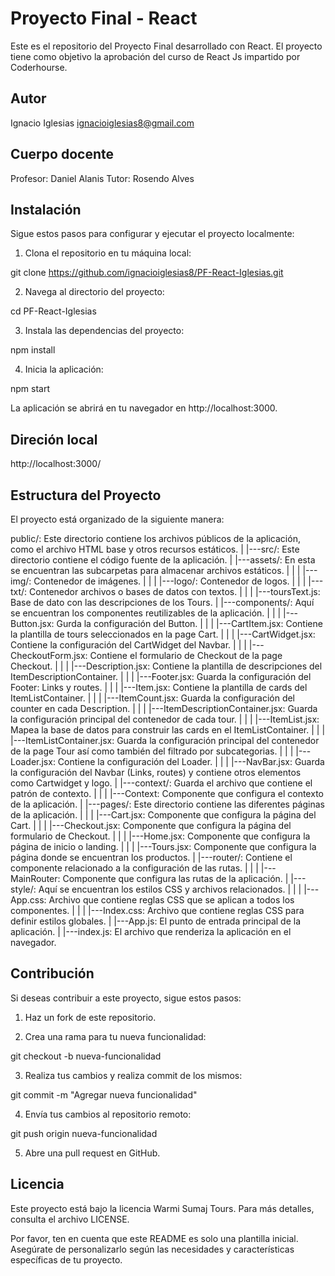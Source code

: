 # Proyecto Final - React

Este es el repositorio del Proyecto Final desarrollado con React. El proyecto tiene como objetivo la aprobación del curso de React Js impartido por Coderhourse.


## Autor

Ignacio Iglesias
ignacioiglesias8@gmail.com


## Cuerpo docente

Profesor: Daniel Alanis
Tutor: Rosendo Alves


## Instalación

Sigue estos pasos para configurar y ejecutar el proyecto localmente:

1. Clona el repositorio en tu máquina local:

git clone https://github.com/ignacioiglesias8/PF-React-Iglesias.git

2. Navega al directorio del proyecto:

cd PF-React-Iglesias

3. Instala las dependencias del proyecto:

npm install

4. Inicia la aplicación:

npm start

La aplicación se abrirá en tu navegador en http://localhost:3000.


## Direción local

http://localhost:3000/

## Estructura del Proyecto

El proyecto está organizado de la siguiente manera:

public/: Este directorio contiene los archivos públicos de la aplicación, como el archivo HTML base y otros recursos estáticos.
    |
    |---src/: Este directorio contiene el código fuente de la aplicación.
        |
        |---assets/: En esta se encuentran las subcarpetas para almacenar archivos estáticos.
        |   |
        |   |---img/: Contenedor de imágenes.
        |   |
        |   |---logo/: Contenedor de logos.
        |   |
        |   |---txt/: Contenedor archivos o bases de datos con textos.
        |       |
        |       |---toursText.js: Base de dato con las descripciones de los Tours.
        |
        |---components/: Aquí se encuentran los componentes reutilizables de la aplicación.
        |   |
        |   |---Button.jsx: Gurda la configuración del Button.
        |   |
        |   |---CartItem.jsx: Contiene la plantilla de tours seleccionados en la page Cart.
        |   |
        |   |---CartWidget.jsx: Contiene la configuración del CartWidget del Navbar.
        |   |
        |   |---CheckoutForm.jsx: Contiene el formulario de Checkout de la page Checkout.
        |   |
        |   |---Description.jsx: Contiene la plantilla de descripciones del ItemDescriptionContainer.
        |   |
        |   |---Footer.jsx: Guarda la configuración del Footer: Links y routes.
        |   |
        |   |---Item.jsx: Contiene la plantilla de cards del ItemListContainer.
        |   |
        |   |---ItemCount.jsx: Guarda la configuración del counter en cada Description.
        |   |
        |   |---ItemDescriptionContainer.jsx: Guarda la configuración principal del contenedor de cada tour.
        |   |
        |   |---ItemList.jsx: Mapea la base de datos para construir las cards en el ItemListContainer.
        |   |
        |   |---ItemListContainer.jsx: Guarda la configuración principal del contenedor de la page Tour así como también del filtrado por subcategorias.
        |   |
        |   |---Loader.jsx: Contiene la configuración del Loader.
        |   |
        |   |---NavBar.jsx: Guarda la configuración del Navbar (Links, routes) y contiene otros elementos como Cartwidget y logo. 
        |
        |---context/: Guarda el archivo que contiene el patrón de contexto.
        |   |
        |   |---Context: Componente que configura el contexto de la aplicación.
        |
        |---pages/: Este directorio contiene las diferentes páginas de la aplicación.
        |   |
        |   |---Cart.jsx: Componente que configura la página del Cart.
        |   |
        |   |---Checkout.jsx: Componente que configura la página del formulario de Checkout.
        |   |
        |   |---Home.jsx: Componente que configura la página de inicio o landing.
        |   |
        |   |---Tours.jsx: Componente que configura la página donde se encuentran los productos.
        |
        |---router/: Contiene el componente relacionado a la configuración de las rutas.
        |   |
        |   |---MainRouter: Componente que configura las rutas de la aplicación.
        |
        |---style/: Aquí se encuentran los estilos CSS y archivos relacionados.
        |   |
        |   |---App.css: Archivo que contiene reglas CSS que se aplican a todos los componentes.
        |   |
        |   |---Index.css: Archivo que contiene reglas CSS para definir estilos globales.
        |
        |---App.js: El punto de entrada principal de la aplicación.
        |
        |---index.js: El archivo que renderiza la aplicación en el navegador.


## Contribución

Si deseas contribuir a este proyecto, sigue estos pasos:

1. Haz un fork de este repositorio.

2. Crea una rama para tu nueva funcionalidad:

git checkout -b nueva-funcionalidad

3. Realiza tus cambios y realiza commit de los mismos:

git commit -m "Agregar nueva funcionalidad"

4. Envía tus cambios al repositorio remoto:

git push origin nueva-funcionalidad

5. Abre una pull request en GitHub.


## Licencia

Este proyecto está bajo la licencia Warmi Sumaj Tours. Para más detalles, consulta el archivo LICENSE.

Por favor, ten en cuenta que este README es solo una plantilla inicial. Asegúrate de personalizarlo según las necesidades y características específicas de tu proyecto.